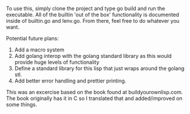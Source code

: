 To use this, simply clone the project and type go build and run the executable.
All of the builtin 'out of the box' functionality is documented inside of builtin.go and lenv.go. From there, feel free to do whatever you want.

Potential future plans:

1. Add a macro system 
2. Add golang interop with the golang standard library as this would provide huge levels of functionality
3. Define a standard library for this lisp that just wraps around the golang stl.
4. Add better error handling and prettier printing.

This was an excercise based on the book found at buildyourownlisp.com. The book originally has it in C so I translated that and added/improved on some things.
